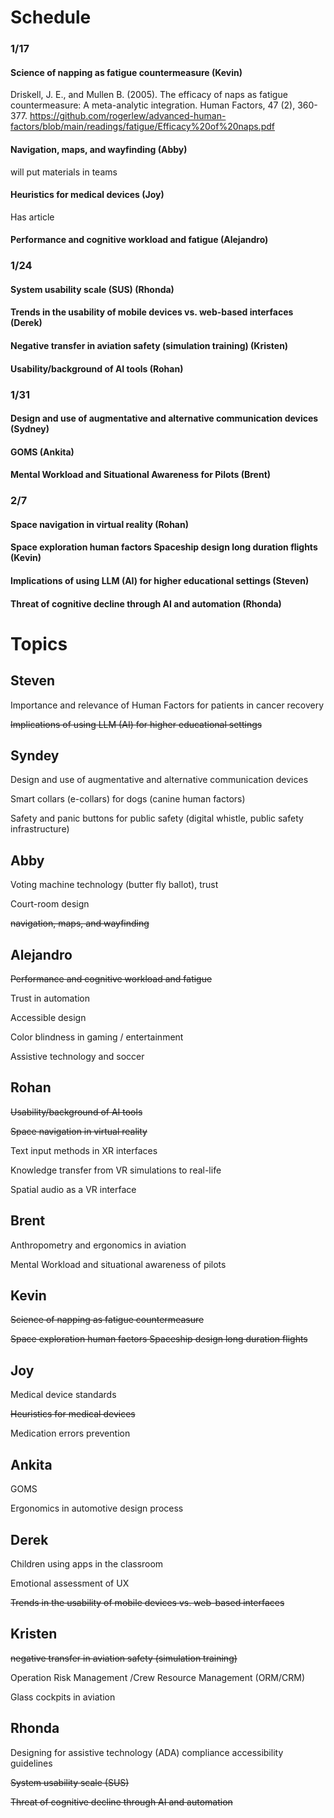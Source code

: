 # Schedule

### 1/17 

#### Science of napping as fatigue countermeasure (Kevin)

Driskell, J. E., and Mullen B. (2005). The efficacy of naps as fatigue countermeasure: A meta-analytic integration. Human Factors, 47 (2), 360-377. 
https://github.com/rogerlew/advanced-human-factors/blob/main/readings/fatigue/Efficacy%20of%20naps.pdf

#### Navigation, maps, and wayfinding (Abby)

will put materials in teams

#### Heuristics for medical devices (Joy)

Has article 

#### Performance and cognitive workload and fatigue (Alejandro)



### 1/24

#### System usability scale (SUS) (Rhonda)

#### Trends in the usability of mobile devices vs. web-based interfaces (Derek)

#### Negative transfer in aviation safety (simulation training) (Kristen)

#### Usability/background of AI tools (Rohan)


### 1/31

#### Design and use of augmentative and alternative communication devices (Sydney)

#### GOMS (Ankita)

#### Mental Workload and Situational Awareness for Pilots (Brent)


### 2/7

#### Space navigation in virtual reality (Rohan)

#### Space exploration human factors Spaceship design long duration flights (Kevin)

#### Implications of using LLM (AI) for higher educational settings (Steven)

#### Threat of cognitive decline through AI and automation (Rhonda)


# Topics

## Steven

Importance and relevance of Human Factors for patients in cancer recovery 

<strike>Implications of using LLM (AI) for higher educational settings</strike>


## Syndey

Design and use of augmentative and alternative communication devices

Smart collars (e-collars) for dogs (canine human factors)

Safety and panic buttons for public safety (digital whistle, public safety infrastructure)


## Abby

Voting machine technology (butter fly ballot), trust

Court-room design

<strike>navigation, maps, and wayfinding</strike>


## Alejandro

<strike>Performance and cognitive workload and fatigue</strike>

Trust in automation

Accessible design 

Color blindness in gaming / entertainment

Assistive technology and soccer


## Rohan

<strike>Usability/background of AI tools</strike>

<strike>Space navigation in virtual reality</strike>

Text input methods in XR interfaces

Knowledge transfer from VR simulations to real-life

Spatial audio as a VR interface



## Brent

Anthropometry and ergonomics in aviation

Mental Workload and situational awareness of pilots

## Kevin

<strike>Science of napping as fatigue countermeasure</strike>

<strike>Space exploration human factors Spaceship design long duration flights</strike>



## Joy

Medical device standards

<strike>Heuristics for medical devices</strike>

Medication errors prevention


## Ankita

GOMS 

Ergonomics in automotive design process

## Derek

Children using apps in the classroom

Emotional assessment of UX

<strike>Trends in the usability of mobile devices vs. web-based interfaces</strike>

## Kristen

<strike>negative transfer in aviation safety (simulation training)</strike>

Operation Risk Management /Crew Resource Management (ORM/CRM)

Glass cockpits in aviation

## Rhonda

Designing for assistive technology (ADA) compliance accessibility guidelines

<strike>System usability scale (SUS)</strike>

<strike>Threat of cognitive decline through AI and automation</strike>






